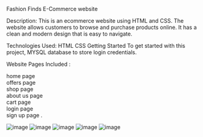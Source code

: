 Fashion Finds E-Commerce website

Description: This is an ecommerce website using HTML and CSS. The website allows customers to browse and purchase products online. It has a clean and modern design that is easy to navigate.

Technologies Used: HTML CSS Getting Started To get started with this project, MYSQL database to store login credentials.

Website Pages Included : <br>

home page <br>
offers page <br>
shop page <br>
about us page <br>
cart page <br>
login page <br>
sign up page .


![image](https://github.com/ShreyashNaik30/FashionFinds/assets/140256129/ae4a2266-c64b-41d4-b24f-9c5e1bbcdea3)
![image](https://github.com/ShreyashNaik30/FashionFinds/assets/140256129/38b24f12-4c65-4d56-923c-bfd9372f6785)
![image](https://github.com/ShreyashNaik30/FashionFinds/assets/140256129/15f88b57-cef3-4d0c-aad8-eb5c071fea0f)
![image](https://github.com/ShreyashNaik30/FashionFinds/assets/140256129/ec28f3c8-9ca4-435a-b51c-5624997dccaf)
![image](https://github.com/ShreyashNaik30/FashionFinds/assets/140256129/229e6cfb-b790-4bcc-9fb1-1d46cb46d7bb)

